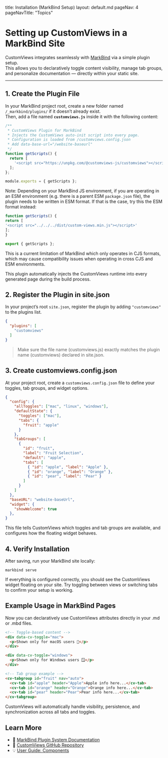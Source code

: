 <frontmatter>
  title: Installation (MarkBind Setup)
  layout: default.md
  pageNav: 4
  pageNavTitle: "Topics"
</frontmatter>

# Setting up CustomViews in a MarkBind Site

CustomViews integrates seamlessly with [MarkBind](https://markbind.org) via a simple plugin setup.  
This allows you to declaratively toggle content visibility, manage tab groups, and personalize documentation — directly within your static site.

---

## 1. Create the Plugin File

In your MarkBind project root, create a new folder named `/_markbind/plugins/` if it doesn’t already exist.  
Then, add a file named **`customviews.js`** inside it with the following content:

```js
/**
 * CustomViews Plugin for MarkBind
 * Injects the CustomViews auto-init script into every page.
 * Configuration is loaded from /customviews.config.json
 * Add data-base-url="/website-baseurl"
 */
function getScripts() {
  return [
    '<script src="https://unpkg.com/@customviews-js/customviews"></script>'
  ];
};

module.exports = { getScripts };
```

<box type="info">


Note: Depending on your MarkBind JS environment, if you are operating in an ESM environment (e.g. there is a parent ESM `package.json` file), the plugin needs to be written in ESM format. If that is the case, try this the ESM format instead:

```js
function getScripts() {
return [
'<script src="../../../dist/custom-views.min.js"></script>'
];
}

export { getScripts };
```

This is a current limitation of MarkBind which only operates in CJS formats, which may cause compatibility issues when operating in cross CJS and ESM environments. 

</box>


This plugin automatically injects the CustomViews runtime into every generated page during the build process.


## 2. Register the Plugin in site.json

In your project’s root `site.json`, register the plugin by adding `"customviews"` to the plugins list.

```json
{
  "plugins": [
    "customviews"
  ]
}
```

> Make sure the file name (customviews.js) exactly matches the plugin name (customviews) declared in site.json.

## 3. Create customviews.config.json

At your project root, create a `customviews.config.json` file to define your toggles, tab groups, and widget options.

```json
{
  "config": {
    "allToggles": ["mac", "linux", "windows"],
    "defaultState": {
      "toggles": ["mac"],
      "tabs": {
        "fruit": "apple"
      }
    },
    "tabGroups": [
      {
        "id": "fruit",
        "label": "Fruit Selection",
        "default": "apple",
        "tabs": [
          { "id": "apple", "label": "Apple" },
          { "id": "orange", "label": "Orange" },
          { "id": "pear", "label": "Pear" }
        ]
      }
    ]
  },
  "baseURL": "website-baseUrl",
  "widget": {
    "showWelcome": true
  },
}
```

This file tells CustomViews which toggles and tab groups are available, and configures how the floating widget behaves.

## 4. Verify Installation

After saving, run your MarkBind site locally:

```
markbind serve
```

If everything is configured correctly, you should see the CustomViews widget floating on your site.
Try toggling between views or switching tabs to confirm your setup is working.

## Example Usage in MarkBind Pages

Now you can declaratively use CustomViews attributes directly in your .md or .mbd files.

```html
<!-- Toggle-based content -->
<div data-cv-toggle="mac">
  <p>Shown only for macOS users 🍎</p>
</div>

<div data-cv-toggle="windows">
  <p>Shown only for Windows users 🪟</p>
</div>

<!-- Tab group example -->
<cv-tabgroup id="fruit" nav="auto">
  <cv-tab id="apple" header="Apple">Apple info here...</cv-tab>
  <cv-tab id="orange" header="Orange">Orange info here...</cv-tab>
  <cv-tab id="pear" header="Pear">Pear info here...</cv-tab>
</cv-tabgroup>
```

CustomViews will automatically handle visibility, persistence, and synchronization across all tabs and toggles.


## Learn More


- 📘 [MarkBind Plugin System Documentation](https://markbind.org/userGuide/usingPlugins.html)
- 🧩 [CustomViews GitHub Repository](https://github.com/customviews-js/customviews)
- 💡 [User Guide: Components]({{baseUrl}}/contents/components/components.html)
